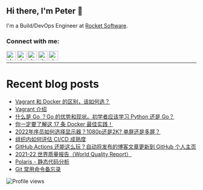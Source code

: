 ## Hi there, I'm Peter 👋

I'm a Build/DevOps Engineer at [Rocket Software](https://www.rocketsoftware.com).

### Connect with me:

[<img align="left" alt="shenxianpeng | Blogger" width="25px" src="https://cdn.jsdelivr.net/npm/simple-icons@3.13.0/icons/blogger.svg" />][blogger]
[<img align="left" alt="shenxianpeng | ZhiHu" width="25px" src="https://cdn.jsdelivr.net/npm/simple-icons@3.13.0/icons/zhihu.svg" />][zhihu]
[<img align="left" alt="shenxianpeng | Wechat" width="25px" src="https://cdn.jsdelivr.net/npm/simple-icons@3.13.0/icons/wechat.svg" />][wechat]
[<img align="left" alt="shenxianpeng | LinkedIn" width="25px" src="https://cdn.jsdelivr.net/npm/simple-icons@v3/icons/linkedin.svg" />][linkedin]
[<img align="left" alt="shenxianpeng | Gmail" width="25px" src="https://cdn.jsdelivr.net/npm/simple-icons@3.13.0/icons/gmail.svg" />][gmail]

<br>

<!-- <img align="left" alt="shenxianpeng | WeChat" width="135px" src="https://github.com/shenxianpeng/blog/blob/master/source/about/index/qrcode.jpg" />
 -->

---

# Recent blog posts

<!-- BLOG-POST-LIST:START -->
- [Vagrant 和 Docker 的区别，该如何选？](https://shenxianpeng.github.io/2022/01/vagrant-vs-docker/)
- [Vagrant 介绍](https://shenxianpeng.github.io/2022/01/vagrant/)
- [什么是 Go ？Go 的优势和现状。初学者应该学习 Python 还是 Go？](https://shenxianpeng.github.io/2022/01/what-is-go/)
- [你一定要了解这 17 条 Docker 最佳实践！](https://shenxianpeng.github.io/2022/01/docker-best-practice/)
- [2022年序员如何选择显示器？1080p还是2K? 单屏还是多屏？](https://shenxianpeng.github.io/2021/12/choose-monitor/)
- [组织内如何评估 CI/CD 成熟度](https://shenxianpeng.github.io/2021/12/cicd-assessment/)
- [GitHub Actions 还能这么玩？自动将发布的博客文章更新到 GitHub 个人主页](https://shenxianpeng.github.io/2021/11/special-repository/)
- [2021-22 世界质量报告（World Quality Report）](https://shenxianpeng.github.io/2021/11/world-quality-report/)
- [Polaris - 静态代码分析](https://shenxianpeng.github.io/2021/10/what-is-polaris/)
- [Git 常用命令备忘录](https://shenxianpeng.github.io/2021/10/git-cheatsheet/)
<!-- BLOG-POST-LIST:END -->

[blogger]: https://shenxianpeng.github.io/
[zhihu]: https://www.zhihu.com/people/shenxianpeng
[wechat]: http://mp.weixin.qq.com/profile?src=3&timestamp=1636449668&ver=1&signature=mWc-OIPct-8wSKUXsur7QPDlIvIE*B70DUninRKnMcS4yQGuJj7JEaK-FxzsHGdVbK4yX8PvY60*a0iEEj7Njw==
<!-- [wechat]: http://mp.weixin.qq.com/mp/getmasssendmsg?__biz=MzU2NjE2MDY0MA==#wechat_webview_type=1&wechat_redirect -->
[linkedin]: https://www.linkedin.com/in/xianpeng-shen/
[gmail]: mailto:xianpeng.shen@gmail.com

 ![Profile views](https://gpvc.arturio.dev/shenxianpeng)

<!-- **shenxianpeng/shenxianpeng** is a ✨ _special_ ✨ repository because its `README.md` (this file) appears on your GitHub profile.

Here are some ideas to get you started:

- 🔭 I’m currently working on ...
- 🌱 I’m currently learning ...
- 👯 I’m looking to collaborate on ...
- 🤔 I’m looking for help with ...
- 💬 Ask me about ...
- 📫 How to reach me: ...
- 😄 Pronouns: ...
- ⚡ Fun fact: ...

[![GitHub Streak](https://github-readme-streak-stats.herokuapp.com/?user=shenxianpeng&theme=dark)](https://git.io/streak-stats)

 -->
